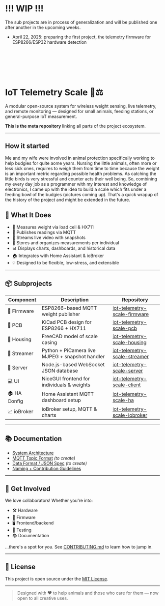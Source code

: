 # !!! WIP !!!
The sub projects are in process of generalization and will be published one after another in the upcoming weeks. 
* April 22, 2025: preparing the first project, the telemetry firmware for ESP8266/ESP32 hardware detection

<br><br><br><br><br>
# IoT Telemetry Scale 📡⚖️

A modular open-source system for wireless weight sensing, live telemetry, and remote monitoring — designed for small animals, feeding stations, or general-purpose IoT measurement.

**This is the meta repository** linking all parts of the project ecosystem.

---

## How it started

Me and my wife were involved in animal protection specifically working to help budgies for quite aome years. Nursing the little animals, often more or less sick ones, requires to weigh them from time to time because the weight is an important metric regarding possible health problems. As catching the little birds is very stressful and counter acts their well being.
So, combining my every day job as a programmer with my interest and knowledge of electronics, I came up with the idea to build a scale which fits under a feeding bowl of the budgies (pictures coming up).
That's a quick wrapup of the history of the project and might be extended in the future.

## 🔧 What It Does

- 📏 Measures weight via load cell & HX711
- 📶 Publishes readings via MQTT
- 🎥 Streams live video with snapshots
- 🧠 Stores and organizes measurements per individual
- 📊 Displays charts, dashboards, and historical data
- 🏠 Integrates with Home Assistant & ioBroker
- 💡 Designed to be flexible, low-stress, and extensible

---

## 📦 Subprojects

| Component | Description | Repository |
|----------|-------------|------------|
| 🧠 Firmware | ESP8266-based MQTT weight publisher | [iot-telemetry-scale-firmware](https://github.com/yourusername/iot-telemetry-scale-firmware) |
| 🔌 PCB | KiCad PCB design for ESP8266 + HX711 | [iot-telemetry-scale-pcb](https://github.com/yourusername/iot-telemetry-scale-pcb) |
| 🧱 Housing | FreeCAD model of scale casing | [iot-telemetry-scale-housing](https://github.com/yourusername/iot-telemetry-scale-housing) |
| 📸 Streamer | Python + PiCamera live MJPEG + snapshot handler | [iot-telemetry-scale-streamer](https://github.com/yourusername/iot-telemetry-scale-streamer) |
| 🔌 Server | Node.js-based WebSocket JSON database | [iot-telemetry-scale-server](https://github.com/yourusername/iot-telemetry-scale-server) |
| 💻 UI | NiceGUI frontend for individuals & weights | [iot-telemetry-scale-client](https://github.com/yourusername/iot-telemetry-scale-client) |
| 🏠 HA Config | Home Assistant MQTT dashboard setup | [iot-telemetry-scale-ha](https://github.com/yourusername/iot-telemetry-scale-ha) |
| 📈 ioBroker | ioBroker setup, MQTT & charts | [iot-telemetry-scale-iobroker](https://github.com/yourusername/iot-telemetry-scale-iobroker) |

---

## 📚 Documentation

- [System Architecture](docs/architecture.md)
- [MQTT Topic Format](docs/mqtt.md) *(to create)*
- [Data Format / JSON Spec](docs/data-structure.md) *(to create)*
- [Naming + Contribution Guidelines](CONTRIBUTING.md)

---

## 🙌 Get Involved

We love collaborators! Whether you're into:
- 🛠️ Hardware
- 🧠 Firmware
- 🖥️ Frontend/backend
- 🧪 Testing
- 📚 Documentation

…there's a spot for you. See [CONTRIBUTING.md](CONTRIBUTING.md) to learn how to jump in.

---

## 📜 License

This project is open source under the [MIT License](LICENSE).

---
> Designed with ❤️ to help animals and those who care for them — now open to all creative uses.
